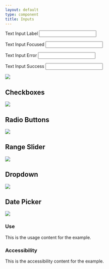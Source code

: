 ```yaml
---
layout: default
type: component
title: Inputs
---
```


<div class="preview">
  <!-- Add HTML markup for example here -->

  <label for="">Text Input Label</label>
  <input type="text" name="input-type-text">

  <label for="">Text Input Focused</label>
  <input class="usa-input-focus" type="text" name="input-type-text">

  <label for="">Text Input Error</label>
  <input class="usa-input-error" type="text" name="input-type-text">

  <label for="">Text Input Success</label>
  <input class="usa-input-success" type="text" name="input-type-text">

  <img src="{{ site.baseurl }}/assets/img/static/Text_Input_UI_v1.png">
</div>

<h2>Checkboxes</h2>

<div class="preview">
  <!-- Add HTML markup for example here -->
  <img src="{{ site.baseurl }}/assets/img/static/Checkboxes_UI_v1.png">
</div>

<h2>Radio Buttons</h2>

<div class="preview">
  <!-- Add HTML markup for example here -->
  <img src="{{ site.baseurl }}/assets/img/static/Radio_Buttons_UI_v1.png">
</div>

<h2>Range Slider</h2>

<div class="preview">
  <!-- Add HTML markup for example here -->
  <img src="{{ site.baseurl }}/assets/img/static/Range_Slider_UI_v1.png">
</div>

<h2>Dropdown</h2>

<div class="preview">
  <!-- Add HTML markup for example here -->
  <img src="{{ site.baseurl }}/assets/img/static/Dropdown_UI_v1.png">
</div>

<h2>Date Picker</h2>

<div class="preview">
  <!-- Add HTML markup for example here -->
  <img src="{{ site.baseurl }}/assets/img/static/Date_Picker_UI_v1.png">
</div>

<div class="grid-box">
  <div class="grid-item width-one-half annotation">
    <h3>Use</h3>
    <p>This is the usage content for the example.</p>
  </div>
  <div class="grid-item width-one-half annotation">
    <h3>Accessibility</h3>
    <p>This is the accessibility content for the example.</p>
  </div>  
</div>